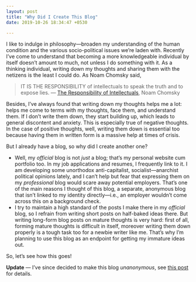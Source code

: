 ```yaml
---
layout: post
title: "Why Did I Create This Blog"
date: 2019-10-26 18:34:47 +0530

---
```


I like to indulge in philosophy—broaden my understanding of the human condition and the various socio-political issues we’re laden with. Recently I’ve come to understand that becoming a more knowledgeable individual by itself doesn’t amount to much, not unless I do something with it. As a thinking individual, writing down my thoughts and sharing them with the netizens is the least I could do. As Noam Chomsky said, 

>  IT IS THE RESPONSIBILITY of intellectuals to speak the truth and to expose lies.	— [The Responsibility of Intellectuals](https://chomsky.info/19670223/), Noam Chomsky

Besides, I’ve always found that writing down my thoughts helps me a lot: helps me come to terms with my thoughts, face them, and understand them. If I don’t write them down, they start building up, which leads to general discontent and anxiety. This is especially true of negative thoughts. In the case of positive thoughts, well, writing them down is essential too because having them in written form is a massive help at times of crisis.

But I already have a blog, so why did I create another one? 

- Well, my *official* blog is not *just* a blog; that’s my personal website cum portfolio too. In my job applications and resumes, I frequently link to it. I am developing some unorthodox anti-capitalist, socialist—anarchist political opinions lately, and I can’t help but fear that expressing them on my *professional* blog would scare away potential employers. That’s one of the main reasons I thought of this blog, a separate, anonymous blog that isn’t linked to my identity directly—i.e., an employer wouldn’t come across this on a background check.
- I try to maintain a high standard of the posts I make there in my *official* blog, so I refrain from writing short posts on half-baked ideas there. But writing long-form blog posts on mature thoughts is very hard: first of all, forming mature thoughts is difficult in itself, moreover writing them down properly is a tough task too for a newbie writer like me. That’s why I’m planning to use this blog as an endpoint for getting my immature ideas out. 

So, let’s see how this goes!

__Update__ — I’ve since decided to make this blog _unanonymous_, see [this post](/posts/im-going-to-use-my-real-name-everywhere/) for details.
